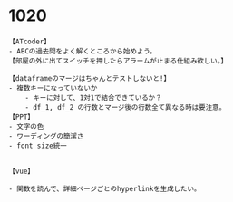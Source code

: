 
# 1020
    【ATcoder】
    - ABCの過去問をよく解くところから始めよう。
    【部屋の外に出てスイッチを押したらアラームが止まる仕組み欲しい。】

    【dataframeのマージはちゃんとテストしないと!】
    - 複数キーになっていないか
        - キーに対して、1対1で結合できているか？
        - df_1, df_2 の行数とマージ後の行数全て異なる時は要注意。
    【PPT】
    - 文字の色
    - ワーディングの簡潔さ
    - font size統一


    【vue】

    - 関数を読んで、詳細ページごとのhyperlinkを生成したい。